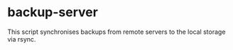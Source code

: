 # backup-server
This script synchronises backups from remote servers to the local storage via rsync.
